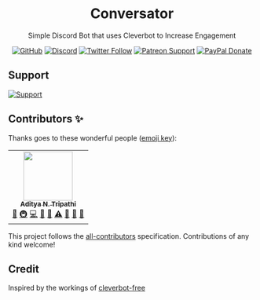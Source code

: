 <div align="center">

# Conversator
Simple Discord Bot that uses Cleverbot to Increase Engagement


[![GitHub](https://img.shields.io/github/license/AdityaTD/conversator?logo=github&style=flat-square)](https://github.com/AdityaTD/conversator/blob/master/LICENSE.md)
[![Discord](https://img.shields.io/discord/265485800668528651?color=697EC4&label=Discord&logo=discord&logoColor=FDFEFE&style=flat-square)](https://discord.gg/cu8aMYw)
[![Twitter Follow](https://img.shields.io/twitter/follow/adityatripathid?label=Follow%20@adityatripathid&logo=twitter&colorB=1DA1F2&style=flat-square)](https://twitter.com/adityatripathid/follow)
[![Patreon Support](https://img.shields.io/badge/patreon-donate-brightgreen.svg?label=Support%20on%20Patreon&logo=patreon&colorB=F96854&style=flat-square&link=https://patreon.com/AdityaTD)](https://patreon.com/AdityaTD)
[![PayPal Donate](https://img.shields.io/badge/paypal-donate-brightgreen.svg?label=Donate%20with%20Paypal&logo=paypal&colorB=00457C&style=flat-square&link=https://paypal.me/adityatripathid)](https://paypal.me/adityatripathid)
</div>

## Support
[![Support](https://i.imgur.com/H1MveyG.png?2)](https://ko-fi.com/AdityaTD)

## Contributors ✨

Thanks goes to these wonderful people ([emoji key](https://allcontributors.org/docs/en/emoji-key)):

<!-- ALL-CONTRIBUTORS-LIST:START - Do not remove or modify this section -->
<!-- prettier-ignore-start -->
<!-- markdownlint-disable -->
<table>
  <tr>
    <td align="center"><a href="http://www.adityatd.me/"><img src="https://avatars0.githubusercontent.com/u/9266227?v=4?s=100" width="100px;" alt=""/><br /><sub><b>Aditya N. Tripathi</b></sub></a><br /><a href="#design-AdityaTD" title="Design">🎨</a> <a href="#infra-AdityaTD" title="Infrastructure (Hosting, Build-Tools, etc)">🚇</a> <a href="https://github.com/AdityaTD/conversator/commits?author=AdityaTD" title="Code">💻</a> <a href="#projectManagement-AdityaTD" title="Project Management">📆</a> <a href="#ideas-AdityaTD" title="Ideas, Planning, & Feedback">🤔</a> <a href="https://github.com/AdityaTD/conversator/commits?author=AdityaTD" title="Tests">⚠️</a> <a href="https://github.com/AdityaTD/conversator/pulls?q=is%3Apr+reviewed-by%3AAdityaTD" title="Reviewed Pull Requests">👀</a> <a href="https://github.com/AdityaTD/conversator/issues?q=author%3AAdityaTD" title="Bug reports">🐛</a> <a href="#question-AdityaTD" title="Answering Questions">💬</a></td>
  </tr>
</table>

<!-- markdownlint-enable -->
<!-- prettier-ignore-end -->
<!-- ALL-CONTRIBUTORS-LIST:END -->

This project follows the [all-contributors](https://github.com/all-contributors/all-contributors) specification. Contributions of any kind welcome!

## Credit
Inspired by the workings of [cleverbot-free](https://github.com/IntriguingTiles/cleverbot-free)